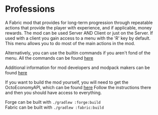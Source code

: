 # Professions
A Fabric mod that provides for long-term progression through repeatable actions that provide the player with experience, and if applicable, money rewards. The mod can be used Server AND Client or just on the Server. If used with a client you gain access to a menu with the 'R' key by default. This menu allows you to do most of the main actions in the mod.

Alternatively, you can use the builtin commands if you aren't fond of the menu. All the commands can be found [here](https://github.com/ExcessiveAmountsOfZombies/Professions/wiki/Commands)

Additional information for mod developers and modpack makers can be found [here](https://github.com/ExcessiveAmountsOfZombies/Professions/wiki/Extensions)

If you want to build the mod yourself, you will need to get the OctoEconomyAPI, which can be found [here](https://github.com/ExcessiveAmountsOfZombies/OctoEconomyApi/packages/1348942) Follow the instructions there and then you should have access to everything.

Forge can be built with `./gradlew :forge:build` <br/>
Fabric can be built with `./gradlew :fabric:build`
